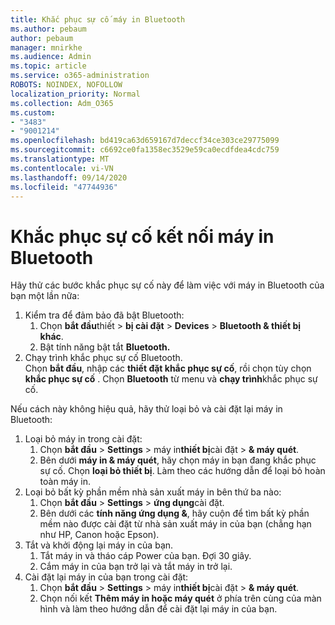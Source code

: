 ```yaml
---
title: Khắc phục sự cố máy in Bluetooth
ms.author: pebaum
author: pebaum
manager: mnirkhe
ms.audience: Admin
ms.topic: article
ms.service: o365-administration
ROBOTS: NOINDEX, NOFOLLOW
localization_priority: Normal
ms.collection: Adm_O365
ms.custom:
- "3483"
- "9001214"
ms.openlocfilehash: bd419ca63d659167d7deccf34ce303ce29775099
ms.sourcegitcommit: c6692ce0fa1358ec3529e59ca0ecdfdea4cdc759
ms.translationtype: MT
ms.contentlocale: vi-VN
ms.lasthandoff: 09/14/2020
ms.locfileid: "47744936"
---
```

# <a name="fix-bluetooth-printer-connection-issues"></a>Khắc phục sự cố kết nối máy in Bluetooth

Hãy thử các bước khắc phục sự cố này để làm việc với máy in Bluetooth của bạn một lần nữa:


1. Kiểm tra để đảm bảo đã bật Bluetooth:
    1. Chọn **bắt đầu**thiết  >  **bị cài đặt**  >  **Devices**  >  **Bluetooth & thiết bị khác**.
    2. Bật tính năng bật tắt **Bluetooth.**
2. Chạy trình khắc phục sự cố Bluetooth. <br>
    Chọn **bắt đầu**, nhập các **thiết đặt khắc phục sự cố**, rồi chọn tùy chọn **khắc phục sự cố** . Chọn **Bluetooth** từ menu và **chạy trình**khắc phục sự cố.

Nếu cách này không hiệu quả, hãy thử loại bỏ và cài đặt lại máy in Bluetooth:

1. Loại bỏ máy in trong cài đặt:
    1. Chọn **bắt đầu**  >  **Settings**  >  máy in**thiết bị**cài đặt  >  **& máy quét**.
    2. Bên dưới **máy in & máy quét**, hãy chọn máy in bạn đang khắc phục sự cố. Chọn **loại bỏ thiết bị**. Làm theo các hướng dẫn để loại bỏ hoàn toàn máy in.
2. Loại bỏ bất kỳ phần mềm nhà sản xuất máy in bên thứ ba nào:
    1. Chọn **bắt đầu**  >  **Settings**  >  **ứng dụng**cài đặt.
    2. Bên dưới các **tính năng ứng dụng &**, hãy cuộn để tìm bất kỳ phần mềm nào được cài đặt từ nhà sản xuất máy in của bạn (chẳng hạn như HP, Canon hoặc Epson).
3. Tắt và khởi động lại máy in của bạn.
   1. Tắt máy in và tháo cáp Power của bạn. Đợi 30 giây. 
   2. Cắm máy in của bạn trở lại và tắt máy in trở lại.
4. Cài đặt lại máy in của bạn trong cài đặt:
    1. Chọn **bắt đầu**  >  **Settings**  >  máy in**thiết bị**cài đặt  >  **& máy quét**.
    2. Chọn nối kết **Thêm máy in hoặc máy quét** ở phía trên cùng của màn hình và làm theo hướng dẫn để cài đặt lại máy in của bạn.
